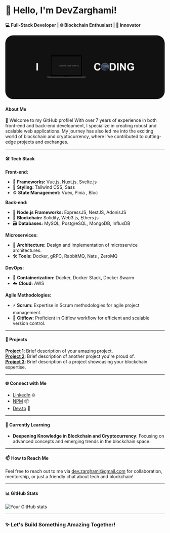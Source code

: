 # 👋 Hello, I'm DevZarghami!

#### 💻 Full-Stack Developer | 🌐 Blockchain Enthusiast | 🚀 Innovator

<img style="border-radius: 25px;" src="cover.jpg" alt="banner that says Dev.zarghami - software engineer">

#### About Me

👋 Welcome to my GitHub profile! With over 7 years of experience in both front-end and back-end development, I specialize in creating robust and scalable web applications. My journey has also led me into the exciting world of blockchain and cryptocurrency, where I've contributed to cutting-edge projects and exchanges.

---

#### 🛠️ Tech Stack

**Front-end:**
- 🌟 **Frameworks:** Vue.js, Nuxt.js, Svelte.js
- 🎨 **Styling:** Tailwind CSS, Sass
- ⚙️ **State Management:** Vuex, Pinia , Bloc

**Back-end:**
- 🚀 **Node.js Frameworks:** ExpressJS, NestJS, AdonisJS
- 🔗 **Blockchain:** Solidity, Web3.js, Ethers.js
- 🗃️ **Databases:** MySQL, PostgreSQL, MongoDB, InfluxDB

**Microservices:**
- 🔄 **Architecture:** Design and implementation of microservice architectures.
- 🛠️ **Tools:** Docker, gRPC, RabbitMQ, Nats , ZeroMQ

**DevOps:**
- 🐳 **Containerization:** Docker, Docker Stack, Docker Swarm
- ☁️ **Cloud:** AWS

**Agile Methodologies:**
- ⚡ **Scrum:** Expertise in Scrum methodologies for agile project management.
- 🌱 **Gitflow:** Proficient in Gitflow workflow for efficient and scalable version control.

---

#### 🚀 Projects

**[Project 1](#)**: Brief description of your amazing project.  
**[Project 2](#)**: Brief description of another project you're proud of.  
**[Project 3](#)**: Brief description of a project showcasing your blockchain expertise.

---

#### 🌐 Connect with Me

- [LinkedIn](https://www.linkedin.com/in/) 🌐
- [NPM](https://www.npmjs.com/~dev.zarghami) 📦
- [Dev.to](https://dev.to/dev_zarghami) 📝

---

#### 🌱 Currently Learning

- **Deepening Knowledge in Blockchain and Cryptocurrency**: Focusing on advanced concepts and emerging trends in the blockchain space.

---

#### 📫 How to Reach Me

Feel free to reach out to me via [dev.zarghami@gmail.com](mailto:dev.zarghami@gmail.com) for collaboration, mentorship, or just a friendly chat about tech and blockchain!

---

#### 📊 GitHub Stats

![Your GitHub stats](https://github-readme-stats.vercel.app/api?username=devzarghami&show_icons=true&theme=radical)

---

### ✨ Let's Build Something Amazing Together!
